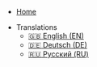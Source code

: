 <script src="language-en.js"></script>


* [Home]()
- Translations
    - <a href="/watomatic/index.html" onclick="set_cookie()">:uk: English (EN)</a>
    - <a href="/watomatic/de/index.html" onclick="set_cookie()">:de: Deutsch (DE)</a>
    - <a href="/watomatic/ru/index.html" onclick="set_cookie()">:ru: Русский (RU)</a>
    

